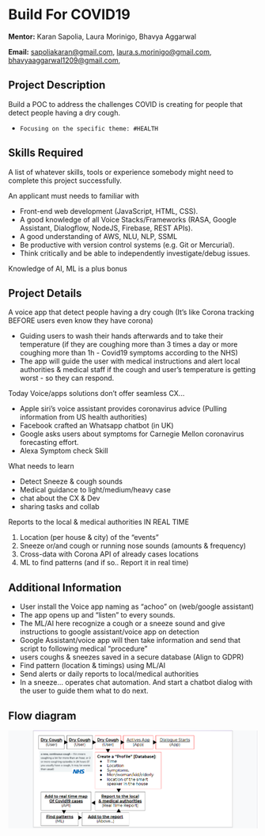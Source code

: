 # Build For COVID19

**Mentor:** Karan Sapolia, Laura Morinigo, Bhavya Aggarwal

**Email:** sapoliakaran@gmail.com, laura.s.morinigo@gmail.com, bhavyaaggarwal1209@gmail.com,

## Project Description

Build a POC to address the challenges COVID is creating for people that detect people having a dry cough. 

- `Focusing on the specific theme: #HEALTH`

## Skills Required

A list of whatever skills, tools or experience somebody might need to complete this project successfully. 

An applicant must needs to familiar with

- Front-end web development (JavaScript, HTML, CSS).
- A good knowledge of all Voice Stacks/Frameworks (RASA, Google Assistant, Dialogflow, NodeJS, Firebase, REST APIs). 
- A good understanding of AWS, NLU, NLP, SSML 
- Be productive with version control systems (e.g. Git or Mercurial).
- Think critically and be able to independently investigate/debug issues.

Knowledge of AI, ML is a plus bonus

## Project Details

A voice app that detect people having a dry cough (It’s like Corona tracking BEFORE users even know they have corona)

- Guiding users to wash their hands afterwards and to take their temperature (if they are coughing more than 3 times a day or more coughing more than 1h - Covid19 symptoms according to the NHS) 
- The app will guide the user with medical instructions and alert local authorities & medical 
staff if the cough and user’s temperature is getting worst  - so they can respond. 

Today Voice/apps solutions don’t offer seamless CX...

- Apple siri’s voice assistant provides coronavirus advice (Pulling information from US health authorities)
- Facebook crafted an Whatsapp chatbot (in UK) 
- Google asks users about symptoms for Carnegie Mellon coronavirus forecasting effort.
- Alexa Symptom check Skill

What needs to learn

- Detect Sneeze & cough sounds
- Medical guidance to light/medium/heavy case
- chat about the CX & Dev
- sharing tasks and collab

Reports to the local & medical authorities IN REAL TIME
1. Location (per house & city) of the “events”
2. Sneeze or/and cough or running nose sounds (amounts & frequency)
3. Cross-data with Corona API of already cases locations
4. ML to find patterns (and if so.. Report it in real time)


## Additional Information

- User install the Voice app naming as “achoo” on (web/google assistant)
- The app opens up and “listen” to every sounds.
- The ML/AI here recognize a cough or a sneeze sound and give instructions to google assistant/voice app on detection
- Google Assistant/voice app will then take information and send that script to following medical “procedure”
- users coughs & sneezes saved in a secure database (Align to GDPR) 
- Find pattern (location & timings) using ML/AI
- Send alerts or daily reports to local/medical authorities
- In a sneeze... operates chat automation. And start a chatbot dialog with the user to guide them what to do next.

## Flow diagram
![Voice App Flow](../assets/flow.png "Data flow for voice app")

